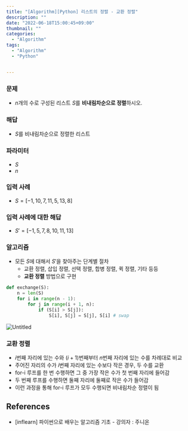 ```yaml
---
title: "[Algorithm][Python] 리스트의 정렬 - 교환 정렬"
description: ""
date: "2022-06-18T15:00:45+09:00"
thumbnail: ""
categories:
  - "Algorithm"
tags:
  - "Algorithm"
  - "Python"


---
```

<!--more-->

### 문제

- $n$개의 수로 구성된 리스트 $S$를 **비내림차순으로 정렬**하시오.

### 해답

- $S$를 비내림차순으로 정렬한 리스트

### 파라미터

- $S$
- $n$

### 입력 사례

- $S = [-1, 10, 7, 11, 5, 13, 8]$

### 입력 사례에 대한 해답

- $S' = [-1, 5, 7, 8, 10, 11, 13]$

### 알고리즘

- 모든 $S$에 대해서 $S'$을 찾아주는 단계별 절차
    - 교환 정렬, 삽입 정렬, 선택 정렬, 합병 정렬, 퀵 정렬, 기타 등등
    - **교환 정렬** 방법으로 구현

```python
def exchange(S):
	n = len(S)
	for i in range(n - 1):
		for j in range(i + 1, n):
			if (S[i] > S[j]):
				S[i], S[j] = S[j], S[i] # swap
```

![Untitled](/images/algorithm/lang_python/리스트의_정렬_교환_정렬/Untitled.png)

### 교환 정렬

- $i$번째 자리에 있는 수와 $(i+1$)번째부터 $n$번째 자리에 있는 수를 차례대로 비교
- 주어진 자리의 수가 $i$번째 자리에 있는 수보다 작은 경우, 두 수를 교환
- for-i 루프를 한 번 수행하면 그 중 가장 작은 수가 첫 번째 자리에 들어감
- 두 번째 루프를 수행하면 둘째 자리에 둘째로 작은 수가 들어감
- 이런 과정을 통해 for-i 루프가 모두 수행되면 비내림차순 정렬이 됨

## References

- [inflearn] 파이썬으로 배우는 알고리즘 기초 - 강의자 : 주니온
